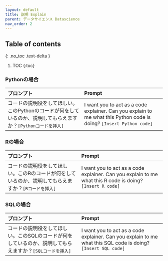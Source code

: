 ```yaml
---
layout: default
title: 説明 Explain 
parent: データサイエンス Datascience
nav_order: 2
---
```


## Table of contents
{: .no_toc .text-delta }

1. TOC
{:toc}

### Pythonの場合

|プロンプト|Prompt|
| :--- | :--- |
| コードの説明役をしてほしい。このPythonのコードが何をしているのか、説明してもらえますか？`[Pythonコードを挿入]` | I want you to act as a code explainer. Can you explain to me what this Python code is doing? `[Insert Python code]`|

### Rの場合

|プロンプト|Prompt|
| :--- | :--- |
| コードの説明役をしてほしい。このRのコードが何をしているのか、説明してもらえますか？`[Rコードを挿入]` | I want you to act as a code explainer. Can you explain to me what this R code is doing? `[Insert R code]` |

### SQLの場合

|プロンプト|Prompt|
| :--- | :--- |
|コードの説明役をしてほしい。このSQLのコードが何をしているのか、説明してもらえますか？`[SQLコードを挿入]`| I want you to act as a code explainer. Can you explain to me what this SQL code is doing? `[Insert SQL code]` |